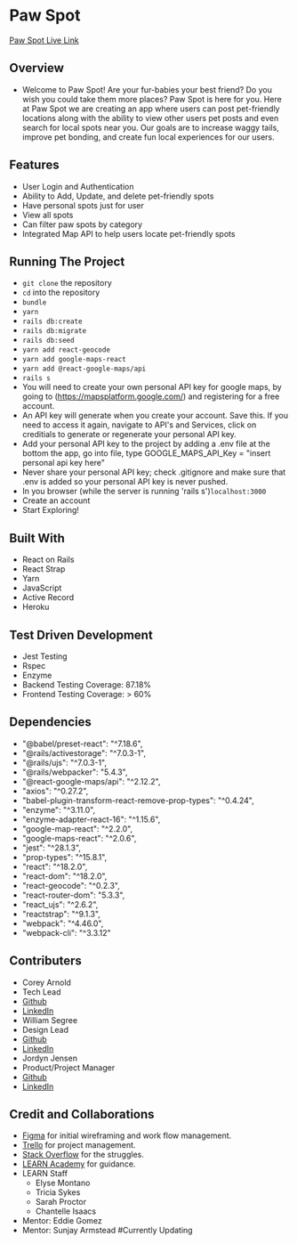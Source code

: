 # Paw Spot

[Paw Spot Live Link](https://paw-spot.herokuapp.com/)

## Overview
- Welcome to Paw Spot! Are your fur-babies your best friend? Do you wish you could take them more places? Paw Spot is here for you. Here at Paw Spot we are creating an app where users can post pet-friendly locations along with the ability to view other users pet posts and even search for local spots near you. Our goals are to increase waggy tails, improve pet bonding, and create fun local experiences for our users.

## Features
- User Login and Authentication
- Ability to Add, Update, and delete pet-friendly spots
- Have personal spots just for user
- View all spots
- Can filter paw spots by category
- Integrated Map API to help users locate pet-friendly spots

## Running The Project
- `git clone` the repository
- `cd` into the repository
- `bundle`
- `yarn`
- `rails db:create`
- `rails db:migrate`
- `rails db:seed`
- `yarn add react-geocode`
- `yarn add google-maps-react`
- `yarn add @react-google-maps/api`
- `rails s`
- You will need to create your own personal API key for google maps, by going to (https://mapsplatform.google.com/) and registering for a free account. 
- An API key will generate when you create your account. Save this. If you need to access it again, navigate to API's and Services, click on creditials to generate or regenerate your personal API key. 
- Add your personal API key to the project by adding a .env file at the bottom the  app, go into file, type GOOGLE_MAPS_API_Key = "insert personal api key here"
- Never share your personal API key; check .gitignore and make sure that .env is added so your personal API key is never pushed. 
- In you browser (while the server is running 'rails s')`localhost:3000`
- Create an account
- Start Exploring!


## Built With
- React on Rails
- React Strap
- Yarn
- JavaScript
- Active Record
- Heroku

## Test Driven Development
- Jest Testing
- Rspec
- Enzyme
- Backend Testing Coverage: 87.18%
- Frontend Testing Coverage: > 60%

## Dependencies
- "@babel/preset-react": "^7.18.6",
- "@rails/activestorage": "^7.0.3-1",
- "@rails/ujs": "^7.0.3-1",
- "@rails/webpacker": "5.4.3",
- "@react-google-maps/api": "^2.12.2",
- "axios": "^0.27.2",
- "babel-plugin-transform-react-remove-prop-types": "^0.4.24",
- "enzyme": "^3.11.0",
- "enzyme-adapter-react-16": "^1.15.6",
- "google-map-react": "^2.2.0",
- "google-maps-react": "^2.0.6",
- "jest": "^28.1.3",
- "prop-types": "^15.8.1",
- "react": "^18.2.0",
- "react-dom": "^18.2.0",
- "react-geocode": "^0.2.3",
- "react-router-dom": "5.3.3",
- "react_ujs": "^2.6.2",
- "reactstrap": "^9.1.3",
- "webpack": "^4.46.0",
- "webpack-cli": "^3.3.12"

## Contributers
- Corey Arnold
 - Tech Lead
 - [Github](https://github.com/arnoldc94)
 - [LinkedIn](https://www.linkedin.com/in/corey-arnold-744391207/)
- William Segree
 - Design Lead
 - [Github](https://github.com/wasegree)
 - [LinkedIn](https://www.linkedin.com/in/williamsegree/)
- Jordyn Jensen 
 - Product/Project Manager
 - [Github](https://github.com/jordyneajensen)
 - [LinkedIn](https://www.linkedin.com/in/jordyneajensen/)

## Credit and Collaborations
- [Figma](https://figma.com/) for initial wireframing and work flow management.
- [Trello](https://trello.com/) for project management.
- [Stack Overflow](https://stackoverflow.com/) for the struggles.
- [LEARN Academy](https://github.com/learn-academy-2022-delta) for guidance.
- LEARN Staff
    - Elyse Montano
    - Tricia Sykes
    - Sarah Proctor
    - Chantelle Isaacs
- Mentor: Eddie Gomez
- Mentor: Sunjay Armstead
#Currently Updating